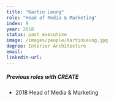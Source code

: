 ```yaml
---
title: "Kartin Leung"
role: "Head of Media & Marketing"
index: 9
year: 2018
status: past_executive
image: /images/people/KartinLeung.jpg
degree: Interior Architecture
email:
linkedin-url:
---
```

##### Previous roles with CREATE

- 2018 Head of Media & Marketing